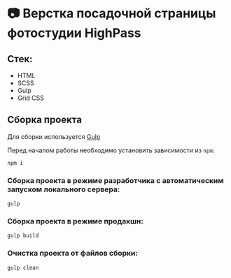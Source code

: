 # 📷 Верстка посадочной страницы фотостудии HighPass


## Стек:

- HTML
- SCSS
- Gulp
- Grid CSS

## Сборка проекта

Для сборки используется [Gulp](https://github.com/gulpjs/gulp)

Перед началом работы необходимо установить зависимости из `npm`:

```
npm i
```

### Сборка проекта в режиме разработчика с автоматическим запуском локального сервера:

```
gulp
```

### Сборка проекта в режиме продакшн:

```
gulp build
```

### Очистка проекта от файлов сборки:

```
gulp clean
```

